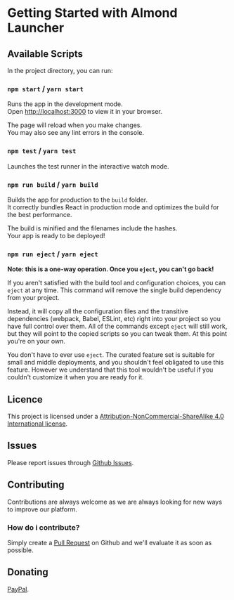 # Getting Started with Almond Launcher

## Available Scripts

In the project directory, you can run:

### `npm start` / `yarn start`

Runs the app in the development mode.\
Open [http://localhost:3000](http://localhost:3000) to view it in your browser.

The page will reload when you make changes.\
You may also see any lint errors in the console.

### `npm test` / `yarn test`

Launches the test runner in the interactive watch mode.

### `npm run build` / `yarn build`

Builds the app for production to the `build` folder.\
It correctly bundles React in production mode and optimizes the build for the best performance.

The build is minified and the filenames include the hashes.\
Your app is ready to be deployed!

### `npm run eject` / `yarn eject`

**Note: this is a one-way operation. Once you `eject`, you can't go back!**

If you aren't satisfied with the build tool and configuration choices, you can `eject` at any time. This command will remove the single build dependency from your project.

Instead, it will copy all the configuration files and the transitive dependencies (webpack, Babel, ESLint, etc) right into your project so you have full control over them. All of the commands except `eject` will still work, but they will point to the copied scripts so you can tweak them. At this point you're on your own.

You don't have to ever use `eject`. The curated feature set is suitable for small and middle deployments, and you shouldn't feel obligated to use this feature. However we understand that this tool wouldn't be useful if you couldn't customize it when you are ready for it.

## Licence

This project is licensed under a [Attribution-NonCommercial-ShareAlike 4.0 International license](https://creativecommons.org/licenses/by-nc-sa/4.0/).

## Issues

Please report issues through [Github Issues](https://github.com/thijnmens/Almond-launcher/issues/new).

## Contributing

Contributions are always welcome as we are always looking for new ways to improve our platform.

### How do i contribute?

Simply create a [Pull Request](https://github.com/thijnmens/Almond-launcher/compare) on Github and we'll evaluate it as soon as possible.

## Donating

[PayPal](https://www.paypal.com/donate/?hosted_button_id=T4RMGM6JT7GJ6).
